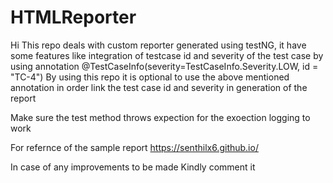 # HTMLReporter

Hi 
This repo deals with custom reporter generated using testNG, it have some features like integration of testcase id and severity of the test case by using annotation @TestCaseInfo(severity=TestCaseInfo.Severity.LOW, id = "TC-4") By using this repo it is optional to use the above mentioned annotation in order link the test case id and severity in generation of the report

Make sure the test method throws expection for the exoection logging to work

For refernce of the sample report https://senthilx6.github.io/

In case of any improvements to be made Kindly comment it
